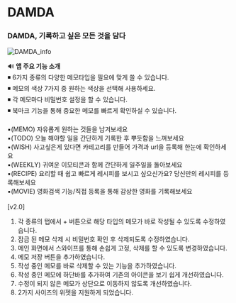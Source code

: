 # DAMDA
<h3>DAMDA, 기록하고 싶은 모든 것을 담다</h3>

![DAMDA_info](https://user-images.githubusercontent.com/53987550/114315948-5026df80-9b3c-11eb-869c-b4feed469973.png)


🔊 <b>앱 주요 기능 소개</b><br>
◾ 6가지 종류의 다양한 메모타입을 필요에 맞게 쓸 수 있습니다.<br>
◾ 메모의 색상 7가지 중 원하는 색상을 선택해 사용하세요.<br>
◾ 각 메모마다 비밀번호 설정을 할 수 있습니다.<br>
◾ 북마크 기능을 통해 중요한 메모를 빠르게 확인하실 수 있습니다.<br>
<br>
▪(MEMO) 자유롭게 원하는 것들을 남겨보세요 <br>
▪(TODO) 오늘 해야할 일을 간단하게 기록한 후 뿌듯함을 느껴보세요<br>
▪(WISH) 사고싶은게 있다면 카테고리를 만들어 가격과 url을 등록해 한눈에 확인하세요  <br>
▪(WEEKLY) 귀여운 이모티콘과 함께 간단하게 일주일을 돌아보세요<br>
▪(RECIPE) 요리할 때 쉽고 빠르게 레시피를 보시고 싶으신가요? 당신만의 레시피를 등록해보세요<br>
▪(MOVIE) 영화검색 기능/직접 등록을 통해 감상한 영화를 기록해보세요<br>
<br>
[v2.0]
1. 각 종류의 탭에서 + 버튼으로 해당 타입의 메모가 바로 작성될 수 있도록 수정하였습니다.
2. 잠금 된 메모 삭제 시 비밀번호 확인 후 삭제되도록 수정하였습니다.
3. 메인 화면에서 스와이프를 통해 손쉽게 고정, 삭제를 할 수 있도록 변경하였습니다.
4. 메모 저장 버튼을 추가하였습니다.
5. 작성 중인 메모를 바로 삭제할 수 있는 기능을 추가하였습니다.
6. 작성 중인 메모에 하단바를 추가하여 기존의 아이콘을 보기 쉽게 개선하였습니다.
7. 수정이 되지 않은 메모가 상단으로 이동하지 않도록 개선하였습니다.
8. 2가지 사이즈의 위젯을 지원하게 되었습니다. 
